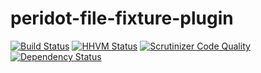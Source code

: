 peridot-file-fixture-plugin
====================================

[![Build Status](https://travis-ci.org/holyshared/peridot-file-fixture-plugin.svg?branch=master)](https://travis-ci.org/holyshared/peridot-file-fixture-plugin)
[![HHVM Status](http://hhvm.h4cc.de/badge/holyshared/peridot-file-fixture-plugin.svg)](http://hhvm.h4cc.de/package/holyshared/peridot-file-fixture-plugin)
[![Scrutinizer Code Quality](https://scrutinizer-ci.com/g/holyshared/peridot-file-fixture-plugin/badges/quality-score.png?b=master)](https://scrutinizer-ci.com/g/holyshared/peridot-file-fixture-plugin/?branch=master)
[![Dependency Status](https://www.versioneye.com/user/projects/552f70b810e714f9e5000d0c/badge.svg?style=flat)](https://www.versioneye.com/user/projects/552f70b810e714f9e5000d0c)
